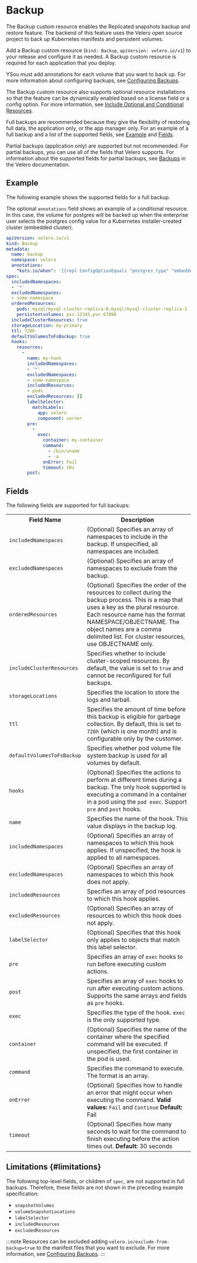 # Backup

The Backup custom resource enables the Replicated snapshots backup and restore feature. The backend of this feature uses the Velero open source project to back up Kubernetes manifests and persistent volumes.

Add a Backup custom resource (`kind: Backup`, `apiVersion: velero.io/v1`) to your release and configure it as needed. A Backup custom resource is required for each application that you deploy. 

YSou must add annotations for each volume that you want to back up. For more information about configuring backups, see [Configuring Backups](/vendor/snapshots-configuring-backups).

The Backup custom resource also supports optional resource installations so that the feature can be dynamically enabled based on a license field or a config option. For more information, see [Include Optional and Conditional Resources](/vendor/packaging-include-resources).

 Full backups are recommended because they give the flexibility of restoring full data, the application only, or the app manager only. For an example of a full backup and a list of the supported fields, see [Example](#example) and [Fields](#fields).

Partial backups (application only) are supported but not recommended. For partial backups, you can use all of the fields that Velero supports. For information about the supported fields for partial backups, see [Backups](https://velero.io/docs/v1.10/api-types/backup/) in the Velero documentation.

## Example

The following example shows the supported fields for a full backup.

The optional `annotations` field shows an example of a conditional resource. In this case, the volume for postgres will be backed up when the enterprise user selects the postgres config value for a Kubernetes installer-created cluster (embedded cluster).

```yaml
apiVersion: velero.io/v1
kind: Backup
metadata:
  name: backup
  namespace: velero
  annotations:
    "kots.io/when": '{{repl ConfigOptionEquals "postgres_type" "embedded_postgres" }}'
spec: 
  includedNamespaces:
  - '*'
  excludedNamespaces:
  - some-namespace
  orderedResources:
    pods: mysql/mysql-cluster-replica-0,mysql/mysql-cluster-replica-1
    persistentvolumes: pvc-12345,pvc-67890
  includeClusterResources: true
  storageLocation: my-primary
  ttl: 720h
  defaultVolumesToFsBackup: true
  hooks:
    resources:
      -
        name: my-hook
        includedNamespaces:
        - '*'
        excludedNamespaces:
        - some-namespace
        includedResources:
        - pods
        excludedResources: []
        labelSelector:
          matchLabels:
            app: velero
            component: server
        pre:
          -
            exec:
              container: my-container
              command:
                - /bin/uname
                - -a
              onError: Fail
              timeout: 10s
        post:
```

## Fields

The following fields are supported for full backups: 

<table>
  <tr>
    <th width="30%">Field Name</th>
    <th width="70%">Description</th>
  </tr>
  <tr>
    <td><code>includedNamespaces</code></td>
    <td>(Optional) Specifies an array of namespaces to include in the backup. If unspecified, all namespaces are included.</td>
  </tr>
  <tr>
    <td><code>excludedNamespaces</code></td>
    <td>(Optional) Specifies an array of namespaces to exclude from the backup.</td>
  </tr>
  <tr>
    <td><code>orderedResources</code></td>
    <td>(Optional) Specifies the order of the resources to collect during the backup process. This is a map that uses a key as the plural resource. Each resource name has the format NAMESPACE/OBJECTNAME. The object names are a comma delimited list. For cluster resources, use OBJECTNAME only.</td>
  </tr>
  <tr>
    <td><code>includeClusterResources</code></td>
    <td>Specifies whether to include cluster-scoped resources. By default, the value is set to <code>true</code> and cannot be reconfigured for full backups.</td>
  </tr>
  <tr>
    <td><code>storageLocations</code></td>
    <td>Specifies the location to store the logs and tarball.</td>
  </tr>
  <tr>
    <td><code>ttl</code></td>
    <td> Specifies the amount of time before this backup is eligible for garbage collection. By default, this is set to <code>720h</code> (which is one month) and is configurable only by the customer.</td>
  </tr>
  <tr>
    <td><code>defaultVolumesToFsBackup</code></td>
    <td>Specifies whether pod volume file system backup is used for all volumes by default.</td>
  </tr>
  <tr>
    <td><code>hooks</code></td>
    <td>(Optional) Specifies the actions to perform at different times during a backup. The only hook supported is executing a command in a container in a pod using the <code>pod exec</code>. Support <code>pre</code> and <code>post</code> hooks.</td>
  </tr>
  <tr>
    <td><code>name</code></td>
    <td>Specifies the name of the hook. This value displays in the backup log.</td>
  </tr>
  <tr>
    <td><code>includedNamespaces</code></td>
    <td>(Optional) Specifies an array of namespaces to which this hook applies. If unspecified, the hook is applied to all namespaces.</td>
  </tr>
  <tr>
    <td><code>excludedNamespaces</code></td>
    <td>(Optional) Specifies an array of namespaces to which this hook does not apply.</td>
  </tr>
  <tr>
    <td><code>includedResources</code></td>
    <td>Specifies an array of pod resources to which this hook applies.</td>
  </tr>
  <tr>
    <td><code>excludedResources</code></td>
    <td>(Optional) Specifies an array of resources to which this hook does not apply.</td>
  </tr>
  <tr>
    <td><code>labelSelector</code></td>
    <td>(Optional) Specifies that this hook only applies to objects that match this label selector.</td>
  </tr>
  <tr>
    <td><code>pre</code></td>
    <td>Specifies an array of <code>exec</code> hooks to run before executing custom actions.</td>
  </tr>
  <tr>
    <td><code>post</code></td>
    <td>Specifies an array of <code>exec</code> hooks to run after executing custom actions. Supports the same arrays and fields as <code>pre</code> hooks.</td>
  </tr>
  <tr>
    <td><code>exec</code></td>
    <td>Specifies the type of the hook. <code>exec</code> is the only supported type.</td>
  </tr>
  <tr>
    <td><code>container</code></td>
    <td>(Optional) Specifies the name of the container where the specified command will be executed. If unspecified, the first container in the pod is used.</td>
  </tr>
  <tr>
    <td><code>command</code></td>
    <td>Specifies the command to execute. The format is an array.</td>
  </tr>
  <tr>
    <td><code>onError</code></td>
    <td>(Optional) Specifies how to handle an error that might occur when executing the command. <b>Valid values:</b> <code>Fail</code> and <code>Continue</code> <b>Default:</b> Fail</td>
  </tr>
  <tr>
    <td><code>timeout</code></td>
    <td>(Optional) Specifies how many seconds to wait for the command to finish executing before the action times out. <b>Default:</b> 30 seconds</td>
  </tr>
</table>

## Limitations {#limitations}

The following top-level fields, or children of `spec`, are not supported in full backups. Therefore, these fields are not shown in the preceding example specification:

- `snapshotVolumes`
- `volumeSnapshotLocations`
- `labelSelector`
- `includedResources`
- `excludedResources`

:::note
Resources can be excluded adding `velero.io/exclude-from-backup=true` to the manifest files that you want to exclude. For more information, see [Configuring Backups](/vendor/snapshots-configuring-backups).
:::